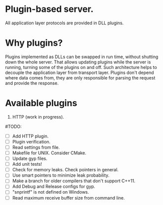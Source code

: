 Plugin-based server.
========================================

All application layer protocols are provided in DLL plugins.

# Why plugins?
Plugins implemented as DLLs can be swapped in run time, without shutting down the whole server. That allows updating plugins while the server
is running, turning some of the plugins on and off.
Such architecture helps to decouple the application layer from transport layer. Plugins don't depend where data comes from, they are only
responsible for parsing the request and provide the response.

# Available plugins
1. HTTP (work in progress).

#TODO:
- [ ] Add HTTP plugin.
- [ ] Plugin verification.
- [ ] Read settings from file.
- [ ] Makefile for UNIX. Consider CMake.
- [ ] Update gyp files.
- [ ] Add unit tests!
- [ ] Check for memory leaks. Check pointers in general.
- [ ] Use smart pointers to minimize leak probability.
- [ ] Make a branch for older compilers that don't support C++11.
- [ ] Add Debug and Release configs for gyp.
- [ ] "snprintf" is not defined on Windows.
- [ ] Read maximum receive buffer size from command line.